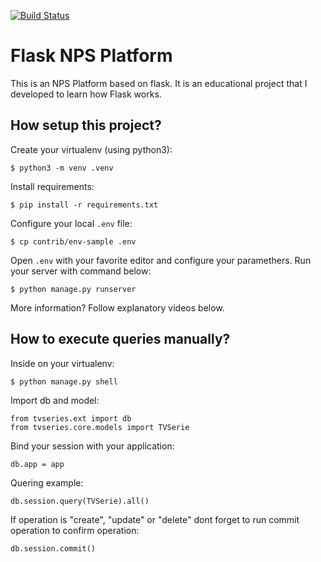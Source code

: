 [![Build Status](https://travis-ci.org/python-sorocaba/flask_tutorial.svg?branch=master)](https://travis-ci.org/python-sorocaba/flask_tutorial)

# Flask NPS Platform
This is an NPS Platform based on flask. It is an educational project that I developed to learn how Flask works.

## How setup this project?
Create your virtualenv (using python3):

```
$ python3 -m venv .venv
```

Install requirements:

```
$ pip install -r requirements.txt
```

Configure your local `.env` file:

```
$ cp contrib/env-sample .env
```

Open `.env` with your favorite editor and configure your paramethers. Run your server with command below:

```
$ python manage.py runserver
```

More information? Follow explanatory videos below.

## How to execute queries manually?

Inside on your virtualenv:
```
$ python manage.py shell
```

Import db and model:
```
from tvseries.ext import db
from tvseries.core.models import TVSerie
```

Bind your session with your application:
```
db.app = app
```

Quering example:
```
db.session.query(TVSerie).all()
```

If operation is "create", "update" or "delete" dont forget to run commit operation to confirm operation:
```
db.session.commit()
```
